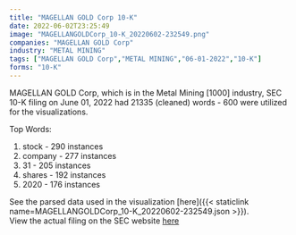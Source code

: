```yaml
---
title: "MAGELLAN GOLD Corp 10-K"
date: 2022-06-02T23:25:49
image: "MAGELLANGOLDCorp_10-K_20220602-232549.png"
companies: "MAGELLAN GOLD Corp"
industry: "METAL MINING"
tags: ["MAGELLAN GOLD Corp","METAL MINING","06-01-2022","10-K"]
forms: "10-K"
---
```

MAGELLAN GOLD Corp, which is in the Metal Mining [1000] industry, SEC 10-K filing on June 01, 2022 had 21335 (cleaned) words - 600 were utilized for the visualizations.

Top Words:
1. stock - 290 instances
2. company - 277 instances
3. 31 - 205 instances
4. shares - 192 instances
5. 2020 - 176 instances


See the parsed data used in the visualization [here]({{< staticlink name=MAGELLANGOLDCorp_10-K_20220602-232549.json >}}).  
View the actual filing on the SEC website [here](https://www.sec.gov/Archives/edgar/data/1515317/0001683168-22-004120.txt)